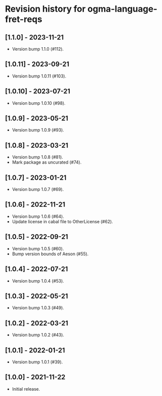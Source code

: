 # Revision history for ogma-language-fret-reqs

## [1.1.0] - 2023-11-21

* Version bump 1.1.0 (#112).

## [1.0.11] - 2023-09-21

* Version bump 1.0.11 (#103).

## [1.0.10] - 2023-07-21

* Version bump 1.0.10 (#98).

## [1.0.9] - 2023-05-21

* Version bump 1.0.9 (#93).

## [1.0.8] - 2023-03-21

* Version bump 1.0.8 (#81).
* Mark package as uncurated (#74).

## [1.0.7] - 2023-01-21
* Version bump 1.0.7 (#69).

## [1.0.6] - 2022-11-21

* Version bump 1.0.6 (#64).
* Update license in cabal file to OtherLicense (#62).

## [1.0.5] - 2022-09-21

* Version bump 1.0.5 (#60).
* Bump version bounds of Aeson (#55).

## [1.0.4] - 2022-07-21

* Version bump 1.0.4 (#53).

## [1.0.3] - 2022-05-21

* Version bump 1.0.3 (#49).

## [1.0.2] - 2022-03-21

* Version bump 1.0.2 (#43).

## [1.0.1] - 2022-01-21

* Version bump 1.0.1 (#39).

## [1.0.0] - 2021-11-22

* Initial release.
